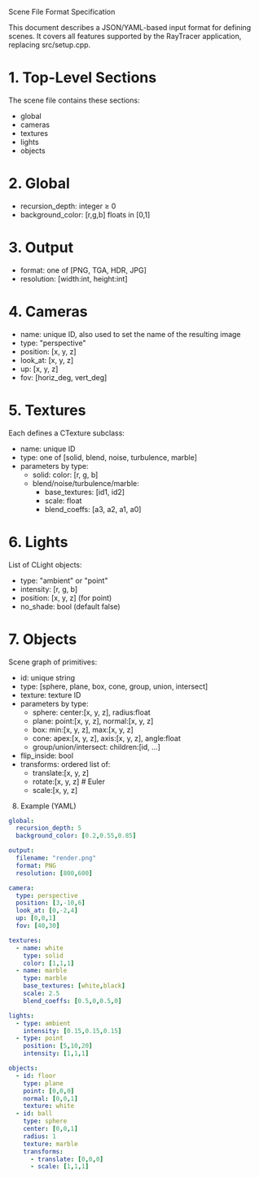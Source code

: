 Scene File Format Specification

This document describes a JSON/YAML-based input format for defining scenes.
It covers all features supported by the RayTracer application, replacing src/setup.cpp.

# 1. Top-Level Sections

The scene file contains these sections:

- global
- cameras
- textures
- lights
- objects

# 2. Global

- recursion_depth: integer ≥ 0
- background_color: [r,g,b] floats in [0,1]

# 3. Output

- format: one of [PNG, TGA, HDR, JPG]
- resolution: [width:int, height:int]

# 4. Cameras

- name: unique ID, also used to set the name of the resulting image
- type: "perspective"
- position: [x, y, z]
- look_at: [x, y, z]
- up: [x, y, z]
- fov: [horiz_deg, vert_deg]

# 5. Textures

Each defines a CTexture subclass:

- name: unique ID
- type: one of [solid, blend, noise, turbulence, marble]
- parameters by type:
  - solid: color: [r, g, b]
  - blend/noise/turbulence/marble:
    - base_textures: [id1, id2]
    - scale: float
    - blend_coeffs: [a3, a2, a1, a0]

# 6. Lights

List of CLight objects:

- type: "ambient" or "point"
- intensity: [r, g, b]
- position: [x, y, z] (for point)
- no_shade: bool (default false)

# 7. Objects

Scene graph of primitives:

- id: unique string
- type: [sphere, plane, box, cone, group, union, intersect]
- texture: texture ID
- parameters by type:
  - sphere: center:[x, y, z], radius:float
  - plane: point:[x, y, z], normal:[x, y, z]
  - box: min:[x, y, z], max:[x, y, z]
  - cone: apex:[x, y, z], axis:[x, y, z], angle:float
  - group/union/intersect: children:[id, ...]
- flip_inside: bool
- transforms: ordered list of:
  - translate:[x, y, z]
  - rotate:[x, y, z] # Euler
  - scale:[x, y, z]

8. Example (YAML)
```yaml
global:
  recursion_depth: 5
  background_color: [0.2,0.55,0.85]

output:
  filename: "render.png"
  format: PNG
  resolution: [800,600]

camera:
  type: perspective
  position: [3,-10,6]
  look_at: [0,-2,4]
  up: [0,0,1]
  fov: [40,30]

textures:
  - name: white
    type: solid
    color: [1,1,1]
  - name: marble
    type: marble
    base_textures: [white,black]
    scale: 2.5
    blend_coeffs: [0.5,0,0.5,0]

lights:
  - type: ambient
    intensity: [0.15,0.15,0.15]
  - type: point
    position: [5,10,20]
    intensity: [1,1,1]

objects:
  - id: floor
    type: plane
    point: [0,0,0]
    normal: [0,0,1]
    texture: white
  - id: ball
    type: sphere
    center: [0,0,1]
    radius: 1
    texture: marble
    transforms:
      - translate: [0,0,0]
      - scale: [1,1,1]
```